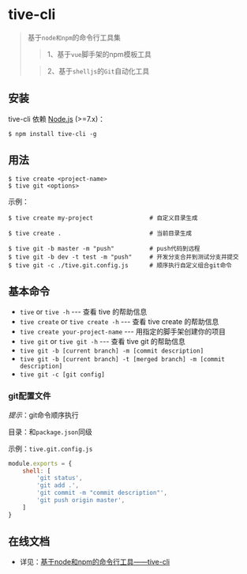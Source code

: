 # tive-cli
>基于`node和npm`的命令行工具集
>>1、基于`vue`脚手架的npm模板工具
> 
>>2、基于`shelljs`的`Git`自动化工具


## 安装
tive-cli 依赖 [Node.js](https://nodejs.org/en/) (>=7.x)：

```
$ npm install tive-cli -g
```

## 用法
```
$ tive create <project-name>
$ tive git <options>
```

示例：

```
$ tive create my-project                # 自定义目录生成

$ tive create .                         # 当前目录生成

$ tive git -b master -m "push"          # push代码到远程
$ tive git -b dev -t test -m "push"     # 开发分支合并到测试分支并提交 
$ tive git -c ./tive.git.config.js      # 顺序执行自定义组合git命令
```

## 基本命令

* `tive` or `tive -h` --- 查看 tive 的帮助信息
* `tive create` or `tive create -h` --- 查看 tive create 的帮助信息
* `tive create your-project-name` --- 用指定的脚手架创建你的项目
* `tive git` or `tive git -h` --- 查看 tive git 的帮助信息
* `tive git -b [current branch] -m [commit description]`
* `tive git -b [current branch] -t [merged branch] -m [commit description]`
* `tive git -c [git config]`

### git配置文件

*提示*：git命令顺序执行

目录：和`package.json`同级

示例：`tive.git.config.js`

```javascript
module.exports = {
    shell: [
        'git status',
        'git add .',
        'git commit -m "commit description"',
        'git push origin master',
    ]
}
```

## 在线文档

* 详见：[基于node和npm的命令行工具——tive-cli](https://tiven.cn/p/d85f4546/ "天問博客") 